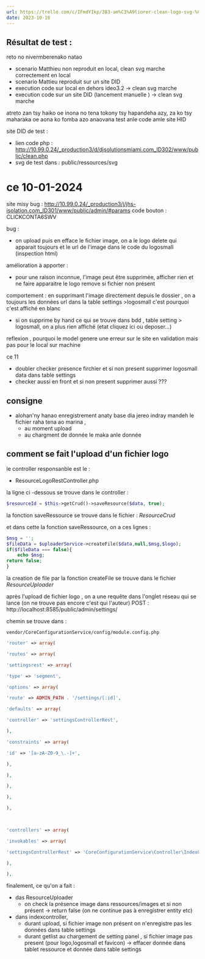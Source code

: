 ```yaml
---
url: https://trello.com/c/IFmdYIkp/383-am%C3%A9liorer-clean-logo-svg-%C3%A0-lupload
date: 2023-10-18
---
```

## Résultat de test : 

reto no nivermberenako natao

- scenario Matthieu non reproduit en local, clean svg marche correctement en local
- scenario Mattieu reproduit sur un site DID
- execution code sur local en dehors ideo3.2 -> clean svg marche
- execution code sur un site DID (lancement manuelle ) -> clean svg marche

atreto zan tsy haiko oe inona no tena tokony tsy hapandeha azy, za ko tsy maharaka oe aona ko fomba azo anaovana test anle code amle site HID

site DID de test : 
- lien code php : http://10.99.0.24/_production3/d/djsolutionsmiami.com_ID302/www/public/clean.php
- svg de test dans  : public/ressources/svg

# ce 10-01-2024
site misy bug  : http://10.99.0.24/_production3/j/jhs-isolation.com_ID301/www/public/admin/#params
code bouton  : CLICKCONTA6SWV

bug : 
- on upload puis en efface le fichier image, on a le logo delete qui apparait toujours et le url de l'image dans le code du logosmall (inspection html)

amélioration à apporter :
- pour une raison inconnue, l'image peut être supprimée, afficher rien et ne faire apparaitre le logo remove si fichier non présent  

comportement :
 en supprimant l'image directement depuis le dossier , on a toujours les données url dans la table settings >logosmall
 c'est pourquoi c'est affiché en blanc
- si on supprime by hand ce qui se trouve dans  bdd , table setting > logosmall, on a  plus rien affiché (etat cliquez ici ou deposer...) 

reflexion , 
pourquoi le model genere une erreur sur le site en validation mais pas pour le local sur machine 

ce 11

- doubler checker presence firchier et si non present supprimer logosmall data dans table settings 
- checker aussi en front et si non present supprimer aussi ???

## consigne 

- alohan'ny hanao enregistrement anaty base dia jereo indray mandeh le fichier raha tena ao marina , 
	- au moment upload 
	- au chargment de donnée le maka anle donnée 

## comment se fait l'upload d'un fichier logo 

le controller responsanble est le : 
- ResourceLogoRestController.php

la ligne ci -dessous se trouve dans le controller  : 
```php
$resourceId = $this->getCrud()->saveResource($data, true);
```

la fonction saveRessource se trouve dans le fichier  : $ResourceCrud$

et dans cette la fonction saveRessource, on a ces lignes : 
```php
$msg = '';
$fileData = $uploaderService->createFile($data,null,$msg,$logo);
if($fileData === false){
	echo $msg;
return false;
}
```

la creation de file par la fonction createFile se trouve dans le fichier $ResourceUploader$

après l'upload de fichier logo , on a une requête dans l'onglet réseau qui se lance (on ne trouve pas encore c'est qui l'auteur)
POST  : http://localhost:8585/public/admin/settings/

chemin se trouve dans  : 
```url
vendor/CoreConfigurationService/config/module.config.php
```

```php
'router' => array(

'routes' => array(

'settingsrest' => array(

'type' => 'segment',

'options' => array(

'route' => ADMIN_PATH . '/settings/[:id]',

'defaults' => array(

'controller' => 'settingsControllerRest',

),

'constraints' => array(

'id' => '[a-zA-Z0-9_\.-]+',

),

),

),

),

),

  

'controllers' => array(

'invokables' => array(

'settingsControllerRest' => 'CoreConfigurationService\Controller\IndexController',

),

),

```


finalement, ce qu'on a fait : 
- das ResourceUploader 
	- on check la présence image dans ressources/images et si non présent -> return false (on ne continue pas à enregistrer entity etc)
- dans indexcontroller,
	- durant upload, si fichier image non présent on n'enregistre pas les données dans table settings 
	- durant getlist au chargement de setting panel , si fichier image pas present (pour logo,logosmall et favicon) -> effacer donnée dans tablet ressource  et donnée dans table settings 